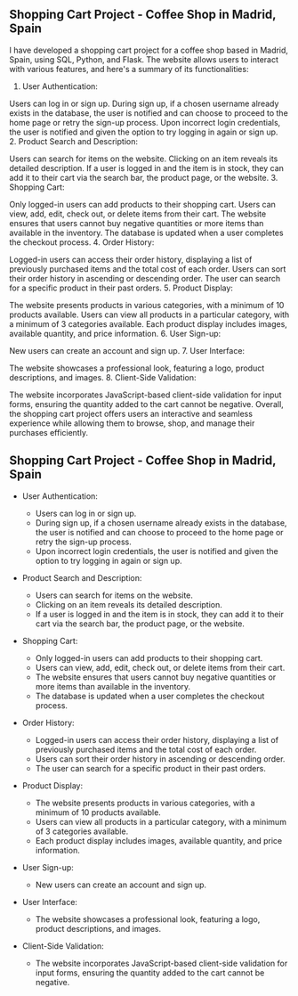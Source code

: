 ## Shopping Cart Project - Coffee Shop in Madrid, Spain
I have developed a shopping cart project for a coffee shop based in Madrid, Spain, using SQL, Python, and Flask. The website allows users to interact with various features, and here's a summary of its functionalities:
<br>
1. User Authentication:

Users can log in or sign up.
During sign up, if a chosen username already exists in the database, the user is notified and can choose to proceed to the home page or retry the sign-up process.
Upon incorrect login credentials, the user is notified and given the option to try logging in again or sign up.
<br>
2. Product Search and Description:

Users can search for items on the website.
Clicking on an item reveals its detailed description.
If a user is logged in and the item is in stock, they can add it to their cart via the search bar, the product page, or the website.
3. Shopping Cart:

Only logged-in users can add products to their shopping cart.
Users can view, add, edit, check out, or delete items from their cart.
The website ensures that users cannot buy negative quantities or more items than available in the inventory.
The database is updated when a user completes the checkout process.
4. Order History:

Logged-in users can access their order history, displaying a list of previously purchased items and the total cost of each order.
Users can sort their order history in ascending or descending order.
The user can search for a specific product in their past orders.
5. Product Display:

The website presents products in various categories, with a minimum of 10 products available.
Users can view all products in a particular category, with a minimum of 3 categories available.
Each product display includes images, available quantity, and price information.
6. User Sign-up:

New users can create an account and sign up.
7. User Interface:

The website showcases a professional look, featuring a logo, product descriptions, and images.
8. Client-Side Validation:

The website incorporates JavaScript-based client-side validation for input forms, ensuring the quantity added to the cart cannot be negative.
Overall, the shopping cart project offers users an interactive and seamless experience while allowing them to browse, shop, and manage their purchases efficiently.

## Shopping Cart Project - Coffee Shop in Madrid, Spain

- User Authentication:
   - Users can log in or sign up.
   - During sign up, if a chosen username already exists in the database, the user is notified and can choose to proceed to the home page or retry the sign-up process.
   - Upon incorrect login credentials, the user is notified and given the option to try logging in again or sign up.

- Product Search and Description:
   - Users can search for items on the website.
   - Clicking on an item reveals its detailed description.
   - If a user is logged in and the item is in stock, they can add it to their cart via the search bar, the product page, or the website.

- Shopping Cart:
   - Only logged-in users can add products to their shopping cart.
   - Users can view, add, edit, check out, or delete items from their cart.
   - The website ensures that users cannot buy negative quantities or more items than available in the inventory.
   - The database is updated when a user completes the checkout process.

- Order History:
   - Logged-in users can access their order history, displaying a list of previously purchased items and the total cost of each order.
   - Users can sort their order history in ascending or descending order.
   - The user can search for a specific product in their past orders.

- Product Display:
   - The website presents products in various categories, with a minimum of 10 products available.
   - Users can view all products in a particular category, with a minimum of 3 categories available.
   - Each product display includes images, available quantity, and price information.

- User Sign-up:
   - New users can create an account and sign up.

- User Interface:
   - The website showcases a professional look, featuring a logo, product descriptions, and images.

- Client-Side Validation:
   - The website incorporates JavaScript-based client-side validation for input forms, ensuring the quantity added to the cart cannot be negative.

